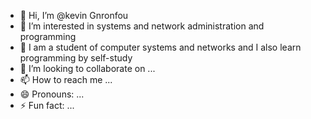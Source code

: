 - 👋 Hi, I’m @kevin Gnronfou
- 👀 I’m interested in systems and network administration and programming
- 🌱 I am a student of computer systems and networks and I also learn programming by self-study 
- 💞️ I’m looking to collaborate on ...
- 📫 How to reach me ...
- 😄 Pronouns: ...
- ⚡ Fun fact: ...

<!---
kevin-gnk1/kevin-gnk1 is a ✨ special ✨ repository because its `README.md` (this file) appears on your GitHub profile.
You can click the Preview link to take a look at your changes.
--->

